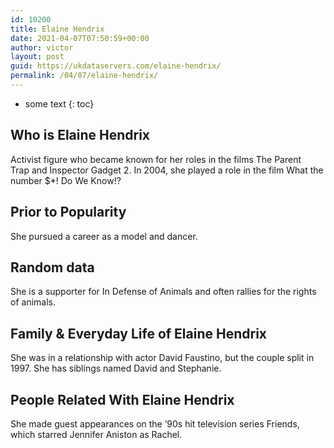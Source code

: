 ```yaml
---
id: 10200
title: Elaine Hendrix
date: 2021-04-07T07:50:59+00:00
author: victor
layout: post
guid: https://ukdataservers.com/elaine-hendrix/
permalink: /04/07/elaine-hendrix/
---
```


* some text
{: toc}


## Who is Elaine Hendrix



Activist figure who became known for her roles in the films The Parent Trap and Inspector Gadget 2. In 2004, she played a role in the film What the number $*! Do We Know!?

                
                
                
## Prior to Popularity



She pursued a career as a model and dancer.

                
                
                
## Random data



She is a supporter for In Defense of Animals and often rallies for the rights of animals.

                
                
                
## Family & Everyday Life of Elaine Hendrix



She was in a relationship with actor David Faustino, but the couple split in 1997. She has siblings named David and Stephanie.

                
                
                
## People Related With Elaine Hendrix



She made guest appearances on the &#8217;90s hit television series Friends, which starred Jennifer Aniston as Rachel.

                
              
            
          
          
          